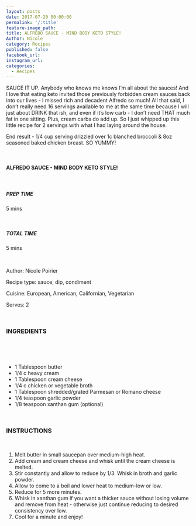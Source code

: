 ```yaml
---
layout: posts
date: 2017-07-20 00:00:00
permalink: '/:title'
feature-image_path:
title: ALFREDO SAUCE - MIND BODY KETO STYLE!
Author: Nicole
category: Recipes
published: false
facebook_url:
instagram_url:
categories:
  - Recipes
---
```


SAUCE IT UP. Anybody who knows me knows I’m all about the sauces! And I love that eating keto invited those previously forbidden cream sauces back into our lives - I missed rich and decadent Alfredo so much! All that said, I don’t really need 16 servings available to me at the same time because I will just about DRINK that ish, and even if it’s low carb - I don’t need THAT much fat in one sitting. Plus, cream carbs do add up. So I just whipped up this little recipe for 2 servings with what I had laying around the house.

End result - 1/4 cup serving drizzled over 1c blanched broccoli & 8oz seasoned baked chicken breast. SO YUMMY!

&nbsp;

#### ALFREDO SAUCE - MIND BODY KETO STYLE!

&nbsp;

##### PREP TIME

5 mins

&nbsp;

##### TOTAL TIME

5 mins

&nbsp;

Author: Nicole Poirier

Recipe type: sauce, dip, condiment

Cuisine: European, American, Californian, Vegetarian

Serves: 2

&nbsp;

### INGREDIENTS

&nbsp;

&nbsp;

* 1 Tablespoon butter
* 1/4 c heavy cream
* 1 Tablespoon cream cheese
* 1/4 c chicken or vegetable broth
* 1 Tablespoon shredded/grated Parmesan or Romano cheese
* 1/4 teaspoon garlic powder
* 1/8 teaspoon xanthan gum (optional)

&nbsp;

### INSTRUCTIONS

&nbsp;

1. Melt butter in small saucepan over medium-high heat.
2. Add cream and cream cheese and whisk until the cream cheese is melted.
3. Stir constantly and allow to reduce by 1/3. Whisk in broth and garlic powder.
4. Allow to come to a boil and lower heat to medium-low or low.
5. Reduce for 5 more minutes.
6. Whisk in xanthan gum if you want a thicker sauce without losing volume and remove from heat - otherwise just continue reducing to desired consistency over low.
7. Cool for a minute and enjoy!